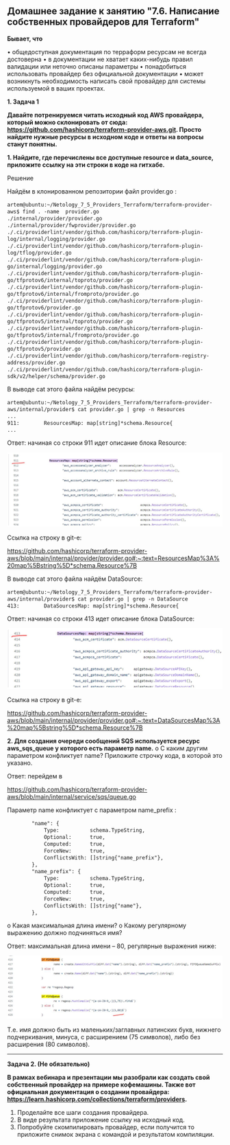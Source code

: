 ## Домашнее задание к занятию "7.6. Написание собственных провайдеров для Terraform"

__Бывает, что__

•	общедоступная документация по терраформ ресурсам не всегда достоверна
•	в документации не хватает каких-нибудь правил валидации или неточно описаны параметры
•	понадобиться использовать провайдер без официальной документации
•	может возникнуть необходимость написать свой провайдер для системы используемой в ваших проектах.

__1.	Задача 1__

__Давайте потренируемся читать исходный код AWS провайдера, который можно склонировать от сюда: https://github.com/hashicorp/terraform-provider-aws.git. Просто найдите нужные ресурсы в исходном коде и ответы на вопросы станут понятны.__

__1.	Найдите, где перечислены все доступные resource и data_source, приложите ссылку на эти строки в коде на гитхабе.__

Решение

Найдём в клонированном репозитории файл provider.go :
```
artem@ubuntu:~/Netology_7_5_Providers_Terraform/terraform-provider-aws$ find . -name  provider.go
./internal/provider/provider.go
./internal/provider/fwprovider/provider.go
./.ci/providerlint/vendor/github.com/hashicorp/terraform-plugin-log/internal/logging/provider.go
./.ci/providerlint/vendor/github.com/hashicorp/terraform-plugin-log/tflog/provider.go
./.ci/providerlint/vendor/github.com/hashicorp/terraform-plugin-go/internal/logging/provider.go
./.ci/providerlint/vendor/github.com/hashicorp/terraform-plugin-go/tfprotov6/internal/toproto/provider.go
./.ci/providerlint/vendor/github.com/hashicorp/terraform-plugin-go/tfprotov6/internal/fromproto/provider.go
./.ci/providerlint/vendor/github.com/hashicorp/terraform-plugin-go/tfprotov6/provider.go
./.ci/providerlint/vendor/github.com/hashicorp/terraform-plugin-go/tfprotov5/internal/toproto/provider.go
./.ci/providerlint/vendor/github.com/hashicorp/terraform-plugin-go/tfprotov5/internal/fromproto/provider.go
./.ci/providerlint/vendor/github.com/hashicorp/terraform-plugin-go/tfprotov5/provider.go
./.ci/providerlint/vendor/github.com/hashicorp/terraform-registry-address/provider.go
./.ci/providerlint/vendor/github.com/hashicorp/terraform-plugin-sdk/v2/helper/schema/provider.go
```
В выводе cat этого файла найдём ресурсы:
```
artem@ubuntu:~/Netology_7_5_Providers_Terraform/terraform-provider-aws/internal/provider$ cat provider.go | grep -n Resources
...
911:		ResourcesMap: map[string]*schema.Resource{
...
```
Ответ: начиная со строки 911 идет описание блока Resource:

![7_6_1](pictures/7_6_1.JPG) 

Ссылка на строку в git-е:

https://github.com/hashicorp/terraform-provider-aws/blob/main/internal/provider/provider.go#:~:text=ResourcesMap%3A%20map%5Bstring%5D*schema.Resource%7B 

В выводе cat этого файла найдём DataSource:
```
artem@ubuntu:~/Netology_7_5_Providers_Terraform/terraform-provider-aws/internal/provider$ cat provider.go | grep -n DataSource
413:		DataSourcesMap: map[string]*schema.Resource{
```

Ответ: начиная со строки 413 идет описание блока DataSource:

![7_6_2](pictures/7_6_2.JPG) 

Ссылка на строку в git-е:

https://github.com/hashicorp/terraform-provider-aws/blob/main/internal/provider/provider.go#:~:text=DataSourcesMap%3A%20map%5Bstring%5D*schema.Resource%7B

__2.	Для создания очереди сообщений SQS используется ресурс aws_sqs_queue у которого есть параметр name.__
o	С каким другим параметром конфликтует name? Приложите строчку кода, в которой это указано.

Ответ: перейдем в 

https://github.com/hashicorp/terraform-provider-aws/blob/main/internal/service/sqs/queue.go 

Параметр name конфликтует с параметром name_prefix :
```
		"name": {
			Type:          schema.TypeString,
			Optional:      true,
			Computed:      true,
			ForceNew:      true,
			ConflictsWith: []string{"name_prefix"},
		},
		"name_prefix": {
			Type:          schema.TypeString,
			Optional:      true,
			Computed:      true,
			ForceNew:      true,
			ConflictsWith: []string{"name"},
		},
```
o	Какая максимальная длина имени?
o	Какому регулярному выражению должно подчиняться имя?

Ответ: максимальная длина имени – 80, регулярные выражения ниже:

![7_6_3](pictures/7_6_3.JPG)

Т.е. имя должно быть из маленьких/заглавных латинских букв, нижнего подчеркивания, минуса, с расширением (75 символов), либо без расширения (80 символов).
______________________________

__Задача 2. (Не обязательно)__

__В рамках вебинара и презентации мы разобрали как создать свой собственный провайдер на примере кофемашины. Также вот официальная документация о создании провайдера: https://learn.hashicorp.com/collections/terraform/providers.__
1.	Проделайте все шаги создания провайдера.
2.	В виде результата приложение ссылку на исходный код.
3.	Попробуйте скомпилировать провайдер, если получится то приложите снимок экрана с командой и результатом компиляции.
